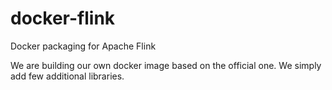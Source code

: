 docker-flink
============

Docker packaging for Apache Flink

We are building our own docker image based on the official one. We simply add few additional libraries.
